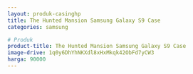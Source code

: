 ```yaml
---
layout: produk-casinghp
title: The Hunted Mansion Samsung Galaxy S9 Case
categories: samsung

# Produk
product-title: The Hunted Mansion Samsung Galaxy S9 Case
image-drive: 1q0y6DhYhNKXdl8xHxMkqk42ObFd7yCW3
harga: 90000
---
```

